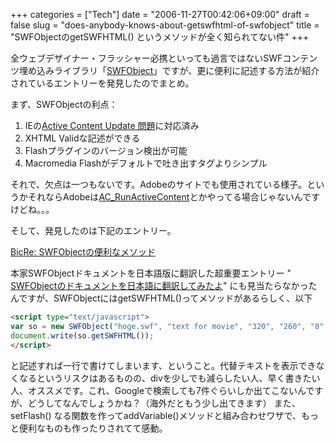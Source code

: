 +++
categories = ["Tech"]
date = "2006-11-27T00:42:06+09:00"
draft = false
slug = "does-anybody-knows-about-getswfhtml-of-swfobject"
title = "SWFObjectのgetSWFHTML() というメソッドが全く知られてない件"
+++

全ウェブデザイナー・フラッシャー必携といっても過言ではないSWFコンテンツ埋め込みライブラリ「[SWFObject](http://blog.deconcept.com/swfobject/)」ですが、更に便利に記述する方法が紹介されているエントリーを発見したのでまとめ。

まず、SWFObjectの利点：

1. IEの[Active Content Update 問題](http://blog.deconcept.com/2005/12/15/internet-explorer-eolas-changes-and-the-flash-plugin/)に対応済み
1. XHTML Validな記述ができる
1. Flashプラグインのバージョン検出が可能
1. Macromedia Flashがデフォルトで吐き出すタグよりシンプル

それで、欠点は一つもないです。Adobeのサイトでも使用されている様子。というかそれならAdobeは[AC_RunActiveContent](http://www.adobe.com/jp/devnet/activecontent/articles/devletter.html)とかやってる場合じゃないんですけどね。。。

そして、発見したのは下記のエントリー。

[BicRe: SWFObjectの便利なメソッド](http://www.echo-graphics.net/blog/archives/2006/11/swfobject.html)

本家SWFObjectドキュメントを日本語版に翻訳した超重要エントリー &quot; [SWFObjectのドキュメントを日本語に翻訳してみたよ](http://www.trick7.com/blog/2006/06/15-135235.php)&quot; にも見当たらなかったんですが、SWFObjectにはgetSWFHTML()ってメソッドがあるらしく、以下

```html
<script type="text/javascript">
var so = new SWFObject("hoge.swf", "text for movie", "320", "260", "8", "#FFFFFF");
document.write(so.getSWFHTML());
</script>
```

と記述すれば一行で書けてしまいます、ということ。代替テキストを表示できなくなるというリスクはあるものの、divを少しでも減らしたい人、早く書きたい人、オススメです。これ、Googleで検索しても7件ぐらいしか出てこないんですが、どうしてなんでしょうかね？（海外だともう少し出てきます）
また、setFlash() なる関数を作ってaddVariable()メソッドと組み合わせワザで、もっと便利なものも作ったりされてて感動。
